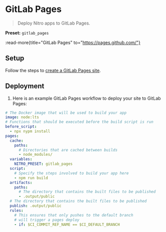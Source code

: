 # GitLab Pages

> Deploy Nitro apps to GitLab Pages.

**Preset:** `gitlab_pages`

:read-more{title="GitLab Pages" to="https://pages.github.com/"}

## Setup

Follow the steps to [create a GitLab Pages site](https://docs.gitlab.com/ee/user/project/pages/#getting-started).

## Deployment

1. Here is an example GitLab Pages workflow to deploy your site to GitLab Pages:

```yaml [.gitlab-ci.yml]
# The Docker image that will be used to build your app
image: node:lts
# Functions that should be executed before the build script is run
before_script:
  - npx nypm install
pages:
  cache:
    paths:
      # Directories that are cached between builds
      - node_modules/
  variables:
    NITRO_PRESET: gitlab_pages
  script:
    # Specify the steps involved to build your app here
    - npm run build
  artifacts:
    paths:
      # The directory that contains the built files to be published
      - .output/public
  # The directory that contains the built files to be published
  publish: .output/public
  rules:
    # This ensures that only pushes to the default branch
    # will trigger a pages deploy
    - if: $CI_COMMIT_REF_NAME == $CI_DEFAULT_BRANCH
```
